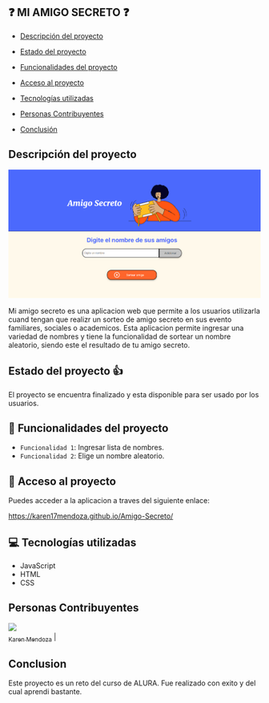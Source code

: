 ## :question: MI AMIGO SECRETO :question:

- [Descripción del proyecto](#descripción-del-proyecto)

- [Estado del proyecto](#Estado-del-proyecto)

- [Funcionalidades del proyecto](#Funcionalidades-del-proyecto)

- [Acceso al proyecto](#acceso-proyecto)

- [Tecnologías utilizadas](#tecnologías-utilizadas)

- [Personas Contribuyentes](#personas-contribuyentes)

- [Conclusión](#conclusión)

## Descripción del proyecto

![MI AMIGO SECRETO](image-4.png)

Mi amigo secreto es una aplicacion web que permite a los usuarios utilizarla cuand tengan que realizr un sorteo de amigo secreto en sus evento familiares, sociales o academicos. Esta aplicacion permite ingresar una variedad de nombres y tiene la funcionalidad de sortear un nombre aleatorio, siendo este el resultado de tu amigo secreto.

## Estado del proyecto :+1:

El proyecto se encuentra finalizado y esta disponible para ser usado por los usuarios.

## :hammer: Funcionalidades del proyecto

- `Funcionalidad 1`: Ingresar lista de nombres.
- `Funcionalidad 2`: Elige un nombre aleatorio.

## :file_folder: Acceso al proyecto

Puedes acceder a la aplicacion a traves del siguiente enlace:

https://karen17mendoza.github.io/Amigo-Secreto/

## :computer: Tecnologías utilizadas

- JavaScript
- HTML
- CSS

## Personas Contribuyentes

[<img src="https://avatars.githubusercontent.com/u/163893381?s=400&u=ef101af3a47e91d4f887453ec5f797470719d7ca&v=4" width=115><br><sub>Karen Mendoza</sub>](https://github.com/Karen17Mendoza) |

## Conclusion

Este proyecto es un reto del curso de ALURA. Fue realizado con exito y del cual aprendi bastante.
